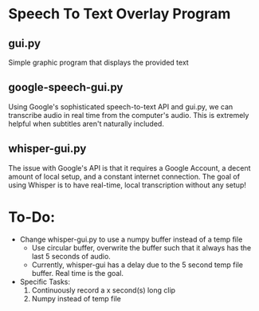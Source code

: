 # Speech To Text Overlay Program


## gui.py
Simple graphic program that displays the provided text

## google-speech-gui.py
Using Google's sophisticated speech-to-text API and gui.py, we can transcribe 
audio in real time from the computer's audio. This is extremely helpful when 
subtitles aren't naturally included.

## whisper-gui.py
The issue with Google's API is that it requires a Google Account, a 
decent amount of local setup, and a constant internet connection. The goal of 
using Whisper is to have real-time, local transcription without any setup!


# To-Do:
- Change whisper-gui.py to use a numpy buffer instead of a temp file
    - Use circular buffer, overwrite the buffer such that it always has the last 5 seconds of audio.
    - Currently, whisper-gui has a delay due to the 5 second temp file buffer. Real time is the goal.
- Specific Tasks:
    1. Continuously record a x second(s) long clip
    2. Numpy instead of temp file

